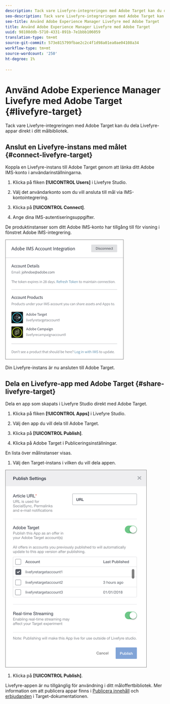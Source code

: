 ```yaml
---
description: Tack vare Livefyre-integreringen med Adobe Target kan du dela Livefyre-appar direkt i ditt målbibliotek.
seo-description: Tack vare Livefyre-integreringen med Adobe Target kan du dela Livefyre-appar direkt i ditt målbibliotek.
seo-title: Använd Adobe Experience Manager Livefyre med Adobe Target
title: Använd Adobe Experience Manager Livefyre med Adobe Target
uuid: 98108ddb-5710-4331-891b-7e1bbb106059
translation-type: tm+mt
source-git-commit: 573e815799fbae2c2c4f1d98a01ea0ae04108a34
workflow-type: tm+mt
source-wordcount: '250'
ht-degree: 1%

---
```


# Använd Adobe Experience Manager Livefyre med Adobe Target {#livefyre-target}

Tack vare Livefyre-integreringen med Adobe Target kan du dela Livefyre-appar direkt i ditt målbibliotek.

## Anslut en Livefyre-instans med målet {#connect-livefyre-target}

Koppla en Livefyre-instans till Adobe Target genom att länka ditt Adobe IMS-konto i användarinställningarna.

1. Klicka på fliken **[!UICONTROL Users]** i Livefyre Studio.

1. Välj det användarkonto som du vill ansluta till mål via IMS-kontointegrering.

1. Klicka på **[!UICONTROL Connect]**.

1. Ange dina IMS-autentiseringsuppgifter.

De produktinstanser som ditt Adobe IMS-konto har tillgång till för visning i fönstret Adobe IMS-integrering.

![](assets/livefyre-target-connect.png)

Din Livefyre-instans är nu ansluten till Adobe Target.

## Dela en Livefyre-app med Adobe Target {#share-livefyre-target}

Dela en app som skapats i Livefyre Studio direkt med Adobe Target.

1. Klicka på fliken **[!UICONTROL Apps]** i Livefyre Studio.

1. Välj den app du vill dela till Adobe Target.

1. Klicka på **[!UICONTROL Publish]**.

1. Klicka på Adobe Target i Publiceringsinställningar.

En lista över målinstanser visas.

1. Välj den Target-instans i vilken du vill dela appen.

![](assets/livefyre-target-publish.png)

1. Klicka på  **[!UICONTROL Publish]**.

Livefyre-appen är nu tillgänglig för användning i ditt måloffertbibliotek. Mer information om att publicera appar finns i [Publicera innehåll](/help/using/c-library/t-publish-content.md) och [erbjudanden](https://docs.adobe.com/content/help/en/target/using/experiences/offers/manage-content.html) i Target-dokumentationen.